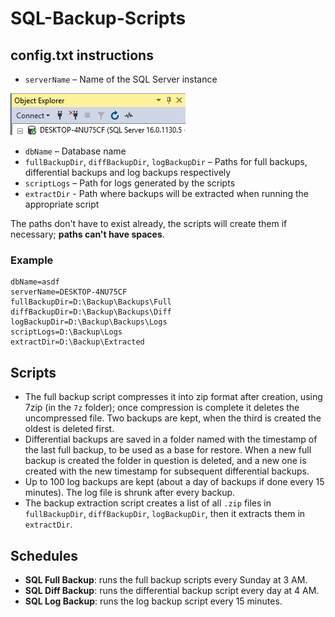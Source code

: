 # SQL-Backup-Scripts

## config.txt instructions

- `serverName` – Name of the SQL Server instance

![serverName](./img/serverName.png)

- `dbName` – Database name
- `fullBackupDir`, `diffBackupDir`, `logBackupDir` – Paths for full backups, differential backups and log backups respectively
- `scriptLogs` – Path for logs generated by the scripts
- `extractDir` - Path where backups will be extracted when running the appropriate script

The paths don't have to exist already, the scripts will create them if necessary; **paths can't have spaces**.

### Example

```
dbName=asdf
serverName=DESKTOP-4NU75CF
fullBackupDir=D:\Backup\Backups\Full
diffBackupDir=D:\Backup\Backups\Diff
logBackupDir=D:\Backup\Backups\Logs
scriptLogs=D:\Backup\Logs
extractDir=D:\Backup\Extracted
```

## Scripts

- The full backup script compresses it into zip format after creation, using 7zip (in the `7z` folder); once compression is complete it deletes the uncompressed file. Two backups are kept, when the third is created the oldest is deleted first.
- Differential backups are saved in a folder named with the timestamp of the last full backup, to be used as a base for restore. When a new full backup is created the folder in question is deleted, and a new one is created with the new timestamp for subsequent differential backups.
- Up to 100 log backups are kept (about a day of backups if done every 15 minutes). The log file is shrunk after every backup.
- The backup extraction script creates a list of all `.zip` files in `fullBackupDir`, `diffBackupDir`, `logBackupDir`, then it extracts them in `extractDir`.

## Schedules

- **SQL Full Backup**: runs the full backup scripts every Sunday at 3 AM.
- **SQL Diff Backup**: runs the differential backup script every day at 4 AM.
- **SQL Log Backup**: runs the log backup script every 15 minutes.
